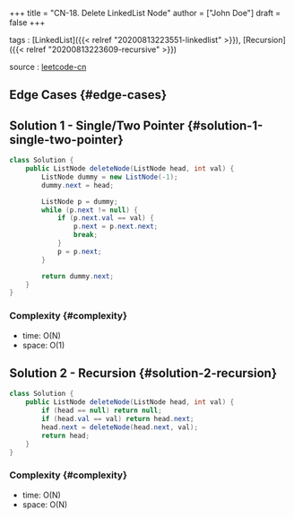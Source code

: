 +++
title = "CN-18. Delete LinkedList Node"
author = ["John Doe"]
draft = false
+++

tags
: [LinkedList]({{< relref "20200813223551-linkedlist" >}}), [Recursion]({{< relref "20200813223609-recursive" >}})

source
: [leetcode-cn](https://leetcode-cn.com/problems/shan-chu-lian-biao-de-jie-dian-lcof/)


## Edge Cases {#edge-cases}


## Solution 1 - Single/Two Pointer {#solution-1-single-two-pointer}

```java
class Solution {
    public ListNode deleteNode(ListNode head, int val) {
        ListNode dummy = new ListNode(-1);
        dummy.next = head;

        ListNode p = dummy;
        while (p.next != null) {
            if (p.next.val == val) {
                p.next = p.next.next;
                break;
            }
            p = p.next;
        }

        return dummy.next;
    }
}
```


### Complexity {#complexity}

-   time: O(N)
-   space: O(1)


## Solution 2 - Recursion {#solution-2-recursion}

```java
class Solution {
    public ListNode deleteNode(ListNode head, int val) {
        if (head == null) return null;
        if (head.val == val) return head.next;
        head.next = deleteNode(head.next, val);
        return head;
    }
}
```


### Complexity {#complexity}

-   time: O(N)
-   space: O(N)
